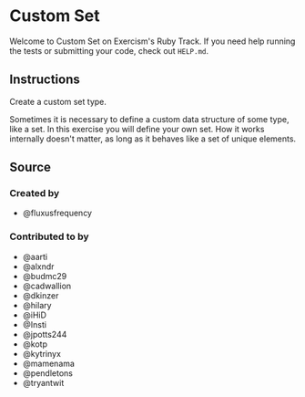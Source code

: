 # Custom Set

Welcome to Custom Set on Exercism's Ruby Track.
If you need help running the tests or submitting your code, check out `HELP.md`.

## Instructions

Create a custom set type.

Sometimes it is necessary to define a custom data structure of some type, like a set.
In this exercise you will define your own set.
How it works internally doesn't matter, as long as it behaves like a set of unique elements.

## Source

### Created by

- @fluxusfrequency

### Contributed to by

- @aarti
- @alxndr
- @budmc29
- @cadwallion
- @dkinzer
- @hilary
- @iHiD
- @Insti
- @jpotts244
- @kotp
- @kytrinyx
- @mamenama
- @pendletons
- @tryantwit